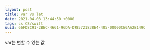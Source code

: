 ```yaml
---
layout: post
title: var vs let
date: 2021-04-03 13:44:50 +0000
tags: cs CS/swift 
uuid: 66FD8C91-2BEC-4661-96DA-D985721838E4-405-00000CE0AA2B149C
---
```


var는 변할 수 있는 값
